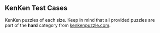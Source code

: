 ## KenKen Test Cases
KenKen puzzles of each size. Keep in mind that all provided puzzles are part of the **hard** category from [kenkenpuzzle.com](http://www.kenkenpuzzle.com/).